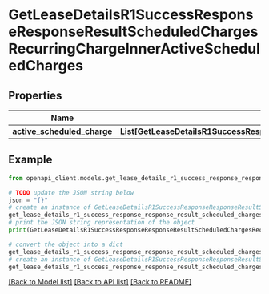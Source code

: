 # GetLeaseDetailsR1SuccessResponseResponseResultScheduledChargesRecurringChargeInnerActiveScheduledCharges


## Properties

Name | Type | Description | Notes
------------ | ------------- | ------------- | -------------
**active_scheduled_charge** | [**List[GetLeaseDetailsR1SuccessResponseResponseResultScheduledChargesRecurringChargeInnerActiveScheduledChargesActiveScheduledChargeInner]**](GetLeaseDetailsR1SuccessResponseResponseResultScheduledChargesRecurringChargeInnerActiveScheduledChargesActiveScheduledChargeInner.md) |  | 

## Example

```python
from openapi_client.models.get_lease_details_r1_success_response_response_result_scheduled_charges_recurring_charge_inner_active_scheduled_charges import GetLeaseDetailsR1SuccessResponseResponseResultScheduledChargesRecurringChargeInnerActiveScheduledCharges

# TODO update the JSON string below
json = "{}"
# create an instance of GetLeaseDetailsR1SuccessResponseResponseResultScheduledChargesRecurringChargeInnerActiveScheduledCharges from a JSON string
get_lease_details_r1_success_response_response_result_scheduled_charges_recurring_charge_inner_active_scheduled_charges_instance = GetLeaseDetailsR1SuccessResponseResponseResultScheduledChargesRecurringChargeInnerActiveScheduledCharges.from_json(json)
# print the JSON string representation of the object
print(GetLeaseDetailsR1SuccessResponseResponseResultScheduledChargesRecurringChargeInnerActiveScheduledCharges.to_json())

# convert the object into a dict
get_lease_details_r1_success_response_response_result_scheduled_charges_recurring_charge_inner_active_scheduled_charges_dict = get_lease_details_r1_success_response_response_result_scheduled_charges_recurring_charge_inner_active_scheduled_charges_instance.to_dict()
# create an instance of GetLeaseDetailsR1SuccessResponseResponseResultScheduledChargesRecurringChargeInnerActiveScheduledCharges from a dict
get_lease_details_r1_success_response_response_result_scheduled_charges_recurring_charge_inner_active_scheduled_charges_from_dict = GetLeaseDetailsR1SuccessResponseResponseResultScheduledChargesRecurringChargeInnerActiveScheduledCharges.from_dict(get_lease_details_r1_success_response_response_result_scheduled_charges_recurring_charge_inner_active_scheduled_charges_dict)
```
[[Back to Model list]](../README.md#documentation-for-models) [[Back to API list]](../README.md#documentation-for-api-endpoints) [[Back to README]](../README.md)


